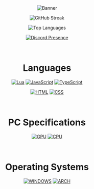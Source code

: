 <div align="center">
  <img src="https://i.imgur.com/kASrHGN.png" alt="Banner" />

  ![GitHub Streak](https://streak-stats.demolab.com/?user=lncoognito&theme=dark&hide_border=true&date_format=M%20j%5B%2C%20Y%5D&background=0F0F0F&ring=DD2727&currStreakLabel=DD2727&fire=DD2727)

  ![Top Languages](https://github-readme-stats.vercel.app/api/top-langs/?username=lncoognito&bg_color=0F0F0F)

  [![Discord Presence](https://lanyard.cnrad.dev/api/911566820710948954?bg=0F0F0F)](https://discord.com/users/911566820710948954?animated=true?idleMessage=Questioning%20Life)
  
  <br />
  
  # Languages
  
  [![Lua](https://img.shields.io/badge/lua-%23272937.svg?style=for-the-badge&logo=lua&logoColor=4F68EE)](https://www.lua.org/)
  [![JavaScript](https://img.shields.io/badge/JavaScript-383025?style=for-the-badge&logo=javascript&logoColor=FBB03B)](https://www.javascript.com/)
  [![TypeScript](https://img.shields.io/badge/TypeScript-1F2B33?style=for-the-badge&logo=typescript&logoColor=0077C6)](https://www.typescriptlang.org/)

  [![HTML](https://img.shields.io/badge/HTML-362622?style=for-the-badge&logo=html5&logoColor=E44D26)](https://html.spec.whatwg.org/)
  [![CSS](https://img.shields.io/badge/CSS-1F2C37?&style=for-the-badge&logo=css3&logoColor=0086F1)](https://www.w3.org/Style/CSS/Overview.en.html)
  
  <br />

  # PC Specifications
  [![GPU](https://img.shields.io/badge/AMD-Radeon_RX_590_Nitro+-ED1C24?style=for-the-badge&logo=amd&logoColor=white)](https://www.sapphiretech.com/en/consumer/nitro-rx-590-8g-g5-se_c)
  [![CPU](https://img.shields.io/badge/AMD-Ryzen_5_2600X-ED1C24?style=for-the-badge&logo=amd&logoColor=white)](https://www.amazon.com/AMD-Pinnacle-3-6GHz-Desktop-Processor/dp/B07KY8HK5J/ref=sr_1_1?crid=32SP8ETNOAGZR&keywords=AMD+Ryzen+5+2600x&qid=1679405391&sprefix=amd+ryzen+5+2600x%2Caps%2C207&sr=8-1)

  <br />

  # Operating Systems
  [![WINDOWS](https://img.shields.io/badge/Windows-0078D6?style=for-the-badge&logo=windows&logoColor=white)](https://www.microsoft.com/en-us/windows)
  [![ARCH](https://img.shields.io/badge/Arch_Linux-1793D1?style=for-the-badge&logo=arch-linux&logoColor=white)](https://archlinux.org/)
</div>
